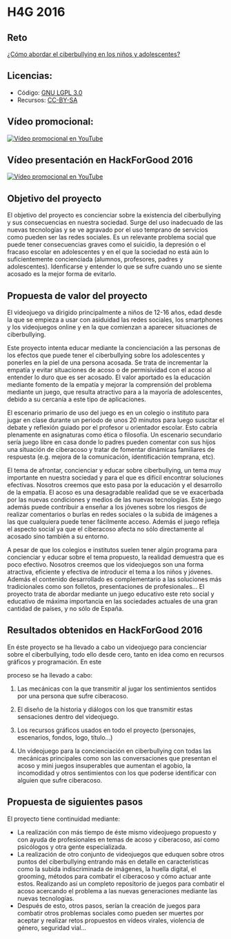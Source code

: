 # H4G 2016 

## Reto
 [¿Cómo abordar el ciberbullying en los niños y adolescentes?](http://hackforgood.net/como-abordar-el-ciberbullying-en-los-ninos-y-adolescentes/)

## Licencias:
* Código: [GNU LGPL 3.0](https://www.gnu.org/licenses/lgpl.html)
* Recursos: [CC-BY-SA](https://creativecommons.org/licenses/by-nc-sa/3.0/)

## Vídeo promocional:

[![Vídeo promocional en YouTube](http://img.youtube.com/vi/QyTIk7HvEu0/0.jpg)](http://www.youtube.com/watch?v=QyTIk7HvEu0)

## Vídeo presentación en HackForGood 2016

[![Vídeo promocional en YouTube](http://img.youtube.com/vi/d5Q4JWKtqSA/0.jpg)](http://www.youtube.com/watch?v=d5Q4JWKtqSA)

## Objetivo del proyecto

El objetivo del proyecto es concienciar sobre la existencia del ciberbullying y sus consecuencias en nuestra sociedad. Surge del uso inadecuado de las nuevas tecnologías y se ve agravado por el uso temprano de servicios como pueden ser las redes sociales. Es un relevante problema social que puede tener consecuencias graves como el suicidio, la depresión o el fracaso escolar en adolescentes y en el que la sociedad no está aún lo suficientemente concienciada (alumnos, profesores, padres y adolescentes). Idenficarse y entender lo que se sufre cuando uno se siente acosado es la mejor forma de evitarlo.

## Propuesta de valor del proyecto

El videojuego va dirigido principalmente a niños de 12-16 años, edad desde la que se empieza a usar con asiduidad las redes sociales, los smartphones y los videojuegos online y en la que comienzan a aparecer situaciones de ciberbullying.

Este proyecto intenta educar mediante la concienciación a las personas de los efectos que puede tener el ciberbullying sobre los adolescentes y ponerles en la piel de una persona acosada. Se trata de incrementar la empatía y evitar situaciones de acoso o de permisividad con el acoso al entender lo duro que es ser acosado. El valor aportado es la educación mediante fomento de la empatía y mejorar la comprensión del problema mediante un juego, que resulta atractivo para a la mayoría de adolescentes, debido a su cercanía a este tipo de aplicaciones.

El escenario primario de uso del juego es en un colegio o instituto para jugar en clase durante un periodo de unos 20 minutos para luego suscitar el debate y reflexión guiado por el profesor u orientador escolar. Esto cabría plenamente en asignaturas como ética o filosofía. Un escenario secundario sería juego libre en casa donde lo padres pueden comentar con sus hijos una situación de ciberacoso y tratar de fomentar dinámicas familiares de respuesta (e.g. mejora de la comunicación, identificación temprana, etc).

El tema de afrontar, concienciar y educar sobre ciberbullying, un tema muy importante en nuestra sociedad y para el que es difícil encontrar soluciones efectivas. Nosotros creemos que esto pasa por la educación y el desarrollo de la empatía. El acoso es una desagradable realidad que se ve exacerbada por las nuevas condiciones y medios de las nuevas tecnologías. Este juego además puede contribuir a enseñar a los jóvenes sobre los riesgos de realizar comentarios o burlas en redes sociales o la subida de imágenes a las que cualquiera puede tener fácilmente acceso. Además el juego refleja el aspecto social ya que el ciberacoso afecta no sólo directamente al acosado sino también a su entorno.

A pesar de que los colegios e institutos suelen tener algún programa para concienciar y educar sobre el tema propuesto, la realidad demuestra que es poco efectivo. Nosotros creemos que los videojuegos son una forma atractiva, eficiente y efectiva de introducir el tema a los niños y jóvenes. Además el contenido desarrollado es complementario a las soluciones más tradicionales como son folletos, presentaciones de profesionales... El proyecto trata de abordar mediante un juego educativo este reto social y educativo de máxima importancia en las sociedades actuales de una gran cantidad de países, y no sólo de España.

## Resultados obtenidos en HackForGood 2016

En éste proyecto se ha llevado a cabo un videojuego para concienciar sobre el ciberbullying, todo ello desde cero, tanto en idea como en recursos gráficos y programación. En este

proceso se ha llevado a cabo:

1. Las mecánicas con la que transmitir al jugar los sentimientos sentidos por una persona que sufre ciberacoso.

2. El diseño de la historia y diálogos con los que transmitir estas sensaciones dentro del videojuego.

3. Los recursos gráficos usados en todo el proyecto (personajes, escenarios, fondos, logo, título...)

4. Un videojuego para la concienciación en ciberbullying con todas las mecánicas principales como son las conversaciones que presentan el acoso y mini juegos insuperables que aumentan el agobio, la incomodidad y otros sentimientos con los que poderse identificar con alguien que sufre ciberacoso.

## Propuesta de siguientes pasos

El proyecto tiene continuidad mediante:
* La realización con más tiempo de éste mismo videojuego propuesto y con ayuda de profesionales en temas de acoso y ciberacoso, así como psicólogos y otra gente especializada.
* La realización de otro conjunto de videojuegos que eduquen sobre otros puntos del ciberbullying entrando más en detalle en características como la subida indiscriminada de imágenes, la huella digital, el grooming, métodos para combatir el ciberacoso y cómo actuar ante estos. Realizando así un completo repositorio de juegos para combatir el acoso acercando el problema a las nuevas generaciones mediante las nuevas tecnologías.
* Después de esto, otros pasos, serían la creación de juegos para combatir otros problemas sociales como pueden ser muertes por aceptar y realizar retos propuestos en vídeos virales, violencia de género, seguridad vial...
